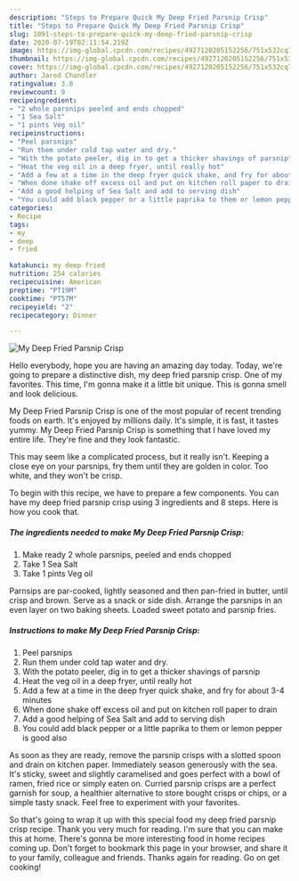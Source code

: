 ```yaml
---
description: "Steps to Prepare Quick My Deep Fried Parsnip Crisp"
title: "Steps to Prepare Quick My Deep Fried Parsnip Crisp"
slug: 1091-steps-to-prepare-quick-my-deep-fried-parsnip-crisp
date: 2020-07-19T02:11:54.219Z
image: https://img-global.cpcdn.com/recipes/4927120205152256/751x532cq70/my-deep-fried-parsnip-crisp-recipe-main-photo.jpg
thumbnail: https://img-global.cpcdn.com/recipes/4927120205152256/751x532cq70/my-deep-fried-parsnip-crisp-recipe-main-photo.jpg
cover: https://img-global.cpcdn.com/recipes/4927120205152256/751x532cq70/my-deep-fried-parsnip-crisp-recipe-main-photo.jpg
author: Jared Chandler
ratingvalue: 3.8
reviewcount: 9
recipeingredient:
- "2 whole parsnips peeled and ends chopped"
- "1 Sea Salt"
- "1 pints Veg oil"
recipeinstructions:
- "Peel parsnips"
- "Run them under cold tap water and dry."
- "With the potato peeler, dig in to get a thicker shavings of parsnip"
- "Heat the veg oil in a deep fryer, until really hot"
- "Add a few at a time in the deep fryer quick shake, and fry for about 3-4 minutes"
- "When done shake off excess oil and put on kitchen roll paper to drain"
- "Add a good helping of Sea Salt and add to serving dish"
- "You could add black pepper or a little paprika to them or lemon pepper is good also"
categories:
- Recipe
tags:
- my
- deep
- fried

katakunci: my deep fried 
nutrition: 254 calories
recipecuisine: American
preptime: "PT19M"
cooktime: "PT57M"
recipeyield: "2"
recipecategory: Dinner

---
```



![My Deep Fried Parsnip Crisp](https://img-global.cpcdn.com/recipes/4927120205152256/751x532cq70/my-deep-fried-parsnip-crisp-recipe-main-photo.jpg)

Hello everybody, hope you are having an amazing day today. Today, we're going to prepare a distinctive dish, my deep fried parsnip crisp. One of my favorites. This time, I'm gonna make it a little bit unique. This is gonna smell and look delicious.

My Deep Fried Parsnip Crisp is one of the most popular of recent trending foods on earth. It's enjoyed by millions daily. It's simple, it is fast, it tastes yummy. My Deep Fried Parsnip Crisp is something that I have loved my entire life. They're fine and they look fantastic.

This may seem like a complicated process, but it really isn&#39;t. Keeping a close eye on your parsnips, fry them until they are golden in color. Too white, and they won&#39;t be crisp.


To begin with this recipe, we have to prepare a few components. You can have my deep fried parsnip crisp using 3 ingredients and 8 steps. Here is how you cook that.

<!--inarticleads1-->

##### The ingredients needed to make My Deep Fried Parsnip Crisp:

1. Make ready 2 whole parsnips, peeled and ends chopped
1. Take 1 Sea Salt
1. Take 1 pints Veg oil


Parnsips are par-cooked, lightly seasoned and then pan-fried in butter, until crisp and brown. Serve as a snack or side dish. Arrange the parsnips in an even layer on two baking sheets. Loaded sweet potato and parsnip fries. 

<!--inarticleads2-->

##### Instructions to make My Deep Fried Parsnip Crisp:

1. Peel parsnips
1. Run them under cold tap water and dry.
1. With the potato peeler, dig in to get a thicker shavings of parsnip
1. Heat the veg oil in a deep fryer, until really hot
1. Add a few at a time in the deep fryer quick shake, and fry for about 3-4 minutes
1. When done shake off excess oil and put on kitchen roll paper to drain
1. Add a good helping of Sea Salt and add to serving dish
1. You could add black pepper or a little paprika to them or lemon pepper is good also


As soon as they are ready, remove the parsnip crisps with a slotted spoon and drain on kitchen paper. Immediately season generously with the sea. It&#39;s sticky, sweet and slightly caramelised and goes perfect with a bowl of ramen, fried rice or simply eaten on. Curried parsnip crisps are a perfect garnish for soup, a healthier alternative to store bought crisps or chips, or a simple tasty snack. Feel free to experiment with your favorites. 

So that's going to wrap it up with this special food my deep fried parsnip crisp recipe. Thank you very much for reading. I'm sure that you can make this at home. There's gonna be more interesting food in home recipes coming up. Don't forget to bookmark this page in your browser, and share it to your family, colleague and friends. Thanks again for reading. Go on get cooking!
